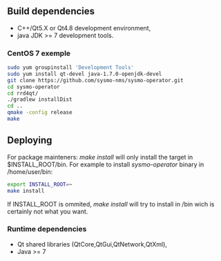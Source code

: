 Build dependencies
------------------
- C++/Qt5.X or Qt4.8 development environment,
- java JDK >= 7 development tools.

### CentOS 7 exemple
```sh
sudo yum groupinstall 'Development Tools'
sudo yum install qt-devel java-1.7.0-openjdk-devel
git clone https://github.com/sysmo-nms/sysmo-operator.git
cd sysmo-operator
cd rrd4qt/
./gradlew installDist
cd ..
qmake -config release
make
```

Deploying
---------
For package mainteners: *make install* will only install the target in $INSTALL_ROOT/bin. For example to install *sysmo-operator* binary in /home/user/bin:
```sh
export INSTALL_ROOT=~
make install
```
If INSTALL_ROOT is ommited, *make install* will try to install in /bin wich is certainly not what you want.

### Runtime dependencies
- Qt shared libraries (QtCore,QtGui,QtNetwork,QtXml),
- Java >= 7
